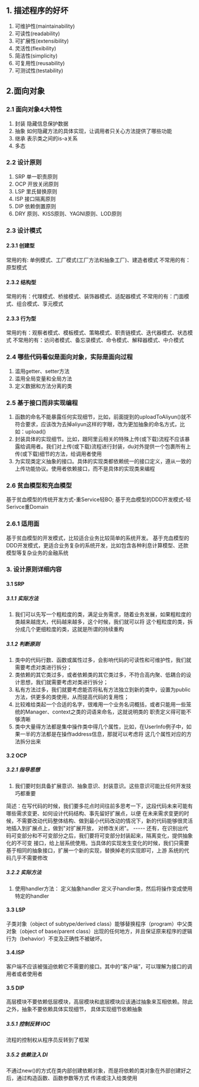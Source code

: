 ## 1. 描述程序的好坏
1. 可维护性(maintainability)
2. 可读性(readability)
3. 可扩展性(extensibility)
4. 灵活性(flexibility)
5. 简洁性(simplicity)
6. 可复用性(reusability)
8. 可测试性(testability)

## 2.面向对象
### 2.1 面向对象4大特性
1. 封装   隐藏信息保护数据
2. 抽象   如何隐藏方法的具体实现，让调用者只关心方法提供了哪些功能
3. 继承   表示类之间的is-a关系
4. 多态

### 2.2 设计原则
1. SRP 单一职责原则
2. OCP 开放关闭原则
3. LSP 里氏替换原则
4. ISP 接口隔离原则
5. DIP 依赖倒置原则
6. DRY 原则、KISS原则、YAGNI原则、LOD原则

### 2.3 设计模式
#### 2.3.1 创建型
常用的有: 单例模式、工厂模式(工厂方法和抽象工厂)、建造者模式
不常用的有：原型模式
#### 2.3.2 结构型
常用的有：代理模式、桥接模式、装饰器模式、适配器模式
不常用的有：门面模式、组合模式、享元模式
#### 2.3.3 行为型
常用的有：观察者模式、模板模式、策略模式、职责链模式、迭代器模式、状态模式
不常用的有：访问者模式、备忘录模式、命令模式、解释器模式、中介模式

### 2.4 哪些代码看似是面向对象，实际是面向过程
1. 滥用getter、setter方法
2. 滥用全局变量和全局方法
3. 定义数据和方法分离的类

### 2.5 基于接口而非实现编程
1. 函数的命名不能暴露任何实现细节，比如，前面提到的uploadToAliyun()就不符合要求，应该改为去掉aliyun这样的字眼，改为更加抽象的命名方式，比如：upload()
2. 封装具体的实现细节。比如，跟阿里云相关的特殊上传(或下载)流程不应该暴露给调用者。我们对上传(或下载)流程进行封装，du对外提供一个包裹所有上传(或下载)细节的方法，给调用者使用
3. 为实现类定义抽象的接口。具体的实现类都依赖统一的接口定义，遵从一致的上传功能协议。使用者依赖接口，而不是具体的实现类来编程

### 2.6 贫血模型和充血模型
基于贫血模型的传统开发方式-重Service轻BO;
基于充血模型的DDD开发模式-轻Serivce重Domain

### 2.6.1 适用面
基于贫血模型的开发模式，比较适合业务比较简单的系统开发。
基于充血模型的DDD开发模式，更适合业务复杂的系统开发，比如包含各种利息计算模型、还款模型等复杂业务的金融系统


### 3. 设计原则详细内容
#### 3.1 SRP
##### 3.1.1 实际方法
1. 我们可以先写一个粗粒度的类，满足业务需求，随着业务发展，如果粗粒度的类越来越庞大，代码越来越多，这个时候，我们就可以将
这个粗粒度的类，拆分成几个更细粒度的类，这就是所谓的持续重构

##### 3.1.2 判断原则
1. 类中的代码行数、函数或属性过多，会影响代码的可读性和可维护性，我们就需要考虑对类进行拆分；
2. 类依赖的其它类过多，或者依赖类的其它类过多，不符合高内聚、低耦合的设计思想，我们就需要考虑对类进行拆分；
3. 私有方法过多，我们就要考虑能否将私有方法独立到新的类中，设置为public方法，供更多的类使用，从而提高代码的复用性；
4. 比较难给类起一个合适的名字，很难用一个业务名词概括，或者只能用一些笼统的Manager、context之类的词语来命名，这就说明类的
职责定义得可能不够清晰
5. 类中大量得方法都是集中操作类中得几个属性，比如，在UserInfo例子中，如果一半的方法都是在操作address信息，那就可以考虑将
这几个属性对应的方法拆分出来


#### 3.2 OCP
##### 3.2.1 指导思想
1. 我们要时刻具备扩展意识、抽象意识、封装意识。这些意识可能比任何开发技巧都重要

简述：在写代码的时候，我们要多花点时间往前多思考一下，这段代码未来可能有哪些需求变更、如何设计代码结构、事先留好扩展点，以便
在未来需求变更的时候，不需要改动代码整体结构、做到最小代码改动的情况下，新的代码能够很灵活地插入到扩展点上，做到"对扩展开放，
对修改关闭"。  -----   还有，在识别出代码可变部分和不可变部分之后，我们要将可变部分封装起来，隔离变化，提供抽象化的不可变
接口，给上层系统使用。当具体的实现发生变化的时候，我们只需要基于相同的抽象接口，扩展一个新的实现，替换掉老的实现即可，上游
系统的代码几乎不需要修改


##### 3.2.2 实际方法
1. 使用handler方法： 定义抽象handler 定义子handler类，然后将操作变成使用特定的handler

#### 3.3 LSP
子类对象（object of subtype/derived class）能够替换程序（program）中父类对象（object of base/parent class）出现的任何地方，并且保证原来程序的逻辑行为（behavior）不变及正确性不被破坏。

#### 3.4.ISP
客户端不应该被强迫依赖它不需要的接口。其中的“客户端”，可以理解为接口的调用者或者使用者

#### 3.5 DIP
高层模块不要依赖低层模块，高层模块和底层模块应该通过抽象来互相依赖。除此之外，抽象不要依赖具体实现细节，
具体实现细节依赖抽象

##### 3.5.1 控制反转 IOC
流程的控制权从程序员反转到了框架

##### 3.5.2 依赖注入 DI
不通过new()的方式在类内部创建依赖对象，而是将依赖的类对象在外部创建好之后，通过构造函数、函数参数等方式
传递或注入给类使用





